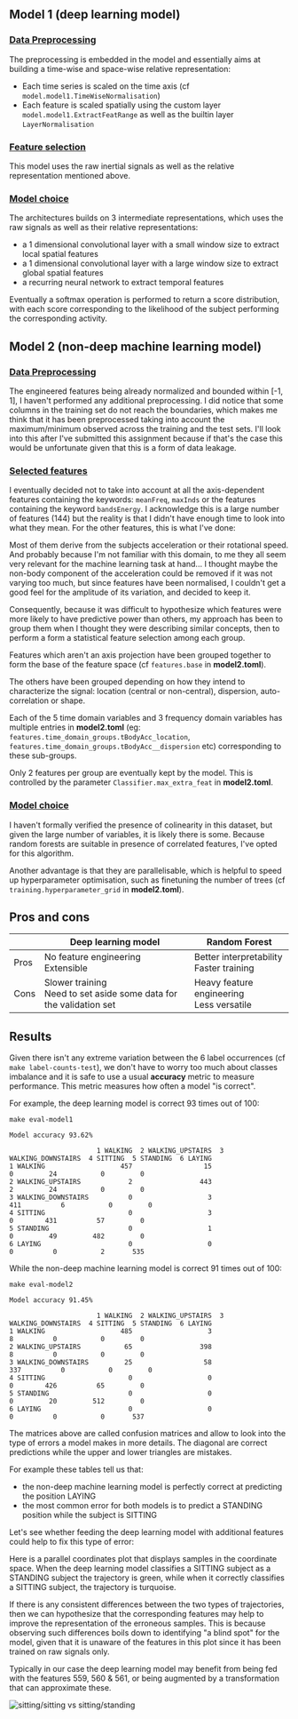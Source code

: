 ## Model 1 (deep learning model)
### <u>Data Preprocessing</u>
The preprocessing is embedded in the model and essentially aims at building a time-wise and space-wise relative representation:
- Each time series is scaled on the time axis (cf `model.model1.TimeWiseNormalisation`)
- Each feature is scaled spatially using the custom layer `model.model1.ExtractFeatRange` as well as the builtin layer `LayerNormalisation`

### <u>Feature selection</u>
This model uses the raw inertial signals as well as the relative representation mentioned above.

### <u>Model choice</u>
The architectures builds on 3 intermediate representations, which uses the raw signals as well as their relative representations:
- a 1 dimensional convolutional layer with a small window size to extract local spatial features
- a 1 dimensional convolutional layer with a large window size to extract global spatial features
- a recurring neural network to extract temporal features

Eventually a softmax operation is performed to return a score distribution, with each score corresponding to the likelihood of the subject performing the corresponding activity.

## Model 2 (non-deep machine learning model)
### <u>Data Preprocessing</u>
The engineered features being already normalized and bounded within [-1, 1], I haven't performed any additional preprocessing. I did notice that some columns in the training set do not reach the boundaries, which makes me think that it has been preprocessed taking into account the maximum/minimum observed across the training and the test sets. I'll look into this after I've submitted this assignment because if that's the case this would be unfortunate given that this is a form of data leakage.

### <u>Selected features</u>
I eventually decided not to take into account at all the axis-dependent features containing the keywords: `meanFreq`, `maxInds` or the features containing the keyword `bandsEnergy`. I acknowledge this is a large number of features (144) but the reality is that I didn't have enough time to look into what they mean. For the other features, this is what I've done:

Most of them derive from the subjects acceleration or their rotational speed. And probably because I'm not familiar with this domain, to me they all seem very relevant for the machine learning task at hand... I thought maybe the non-body component of the acceleration could be removed if it was not varying too much, but since features have been normalised, I couldn't get a good feel for the amplitude of its variation, and decided to keep it.

Consequently, because it was difficult to hypothesize which features were more likely to have predictive power than others, my approach has been to group them when I thought they were describing similar concepts, then to perform a form a statistical feature selection among each group.

Features which aren't an axis projection have been grouped together to form the base of the feature space (cf `features.base` in __model2.toml__).

The others have been grouped depending on how they intend to characterize the signal: location (central or non-central), dispersion, auto-correlation or shape.

Each of the 5 time domain variables and 3 frequency domain variables has multiple entries in __model2.toml__ (eg: `features.time_domain_groups.tBodyAcc_location`, `features.time_domain_groups.tBodyAcc__dispersion` etc) corresponding to these sub-groups.

Only 2 features per group are eventually kept by the model. This is controlled by the parameter `Classifier.max_extra_feat` in __model2.toml__.

### <u>Model choice</u>

I haven't formally verified the presence of colinearity in this dataset, but given the large number of variables, it is likely there is some. Because random forests are suitable in presence of correlated features, I've opted for this algorithm.

Another advantage is that they are parallelisable, which is helpful to speed up hyperparameter optimisation, such as finetuning the number of trees (cf `training.hyperparameter_grid` in __model2.toml__).

## Pros and cons

|             | Deep learning model | Random Forest |
| ----------- | ------------------- | ------------- |
| Pros        | No feature engineering<br>Extensible | Better interpretability<br>Faster training |
| Cons        | Slower training<br>Need to set aside some data for the validation set | Heavy feature engineering<br>Less versatile |

## Results

Given there isn't any extreme variation between the 6 label occurrences (cf `make label-counts-test`), we don't have to worry too much about classes imbalance and it is safe to use a usual __accuracy__ metric to measure performance. This metric measures how often a model "is correct".

For example, the deep learning model is correct 93 times out of 100:

```make eval-model1```

```
Model accuracy 93.62%

                      1 WALKING  2 WALKING_UPSTAIRS  3 WALKING_DOWNSTAIRS  4 SITTING  5 STANDING  6 LAYING
1 WALKING                   457                  15                     0         24           0         0
2 WALKING_UPSTAIRS            2                 443                     2         24           0         0
3 WALKING_DOWNSTAIRS          0                   3                   411          6           0         0
4 SITTING                     0                   3                     0        431          57         0
5 STANDING                    0                   1                     0         49         482         0
6 LAYING                      0                   0                     0          0           2       535
```

While the non-deep machine learning model is correct 91 times out of 100:

```make eval-model2```

```
Model accuracy 91.45%

                      1 WALKING  2 WALKING_UPSTAIRS  3 WALKING_DOWNSTAIRS  4 SITTING  5 STANDING  6 LAYING
1 WALKING                   485                   3                     8          0           0         0
2 WALKING_UPSTAIRS           65                 398                     8          0           0         0
3 WALKING_DOWNSTAIRS         25                  58                   337          0           0         0
4 SITTING                     0                   0                     0        426          65         0
5 STANDING                    0                   0                     0         20         512         0
6 LAYING                      0                   0                     0          0           0       537
```

The matrices above are called confusion matrices and allow to look into the type of errors a model makes in more details. The diagonal are correct predictions while the upper and lower triangles are mistakes.

For example these tables tell us that:
- the non-deep machine learning model is perfectly correct at predicting the position LAYING
- the most common error for both models is to predict a STANDING position while the subject is SITTING

Let's see whether feeding the deep learning model with additional features could help to fix this type of error:

Here is a parallel coordinates plot that displays samples in the coordinate space. When the deep learning model classifies a SITTING subject as a STANDING subject the trajectory is green, while when it correctly classifies a SITTING subject, the trajectory is turquoise.

If there is any consistent differences between the two types of trajectories, then we can hypothesize that the corresponding features may help to improve the representation of the erroneous samples. This is because observing such differences boils down to identifying "a blind spot" for the model, given that it is unaware of the features in this plot since it has been trained on raw signals only.

Typically in our case the deep learning model may benefit from being fed with the features 559, 560 & 561, or being augmented by a transformation that can approximate these.

![sitting/sitting vs sitting/standing](parallel_coordinates.png)

